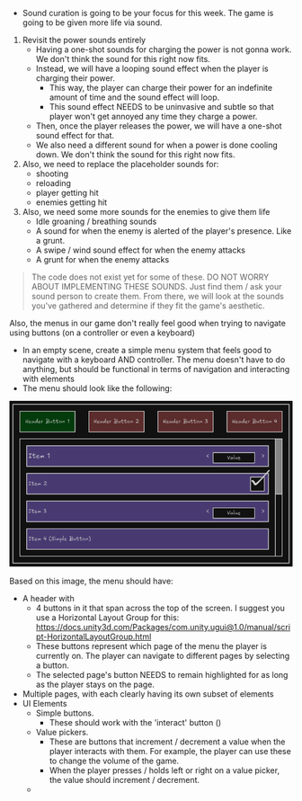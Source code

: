 
- Sound curation is going to be your focus for this week. The game is going to be given more life via sound.
1. Revisit the power sounds entirely
	- Having a one-shot sounds for charging the power is not gonna work. We don't think the sound for this right now fits.
	- Instead, we will have a looping sound effect when the player is charging their power.
		- This way, the player can charge their power for an indefinite amount of time and the sound effect will loop.
		- This sound effect NEEDS to be uninvasive and subtle so that player won't get annoyed any time they charge a power.
	- Then, once the player releases the power, we will have a one-shot sound effect for that.
	- We also need a different sound for when a power is done cooling down. We don't think the sound for this right now fits.
2. Also, we need to replace the placeholder sounds for:
	- shooting
	- reloading
	- player getting hit
	- enemies getting hit
3. Also, we need some more sounds for the enemies to give them life
	- Idle groaning / breathing sounds
	- A sound for when the enemy is alerted of the player's presence. Like a grunt.
	- A swipe / wind sound effect for when the enemy attacks
	- A grunt for when the enemy attacks

> The code does not exist yet for some of these. DO NOT WORRY ABOUT IMPLEMENTING THESE SOUNDS. Just find them / ask your sound person to create them. From there, we will look at the sounds you've gathered and determine if they fit the game's aesthetic.

Also, the menus in our game don't really feel good when trying to navigate using buttons (on a controller or even a keyboard)

- In an empty scene, create a simple menu system that feels good to navigate with a keyboard AND controller. The menu doesn't have to do anything, but should be functional in terms of navigation and interacting with elements
- The menu should look like the following:

![](<../../_META/Excalidraw/01-09 New Menu Specifications.excalidraw.png>)

Based on this image, the menu should have:

- A header with
	- 4 buttons in it that span across the top of the screen. I suggest you use a Horizontal Layout Group for this: <https://docs.unity3d.com/Packages/com.unity.ugui@1.0/manual/script-HorizontalLayoutGroup.html>
	- These buttons represent which page of the menu the player is currently on. The player can navigate to different pages by selecting a button.
	- The selected page's button NEEDS to remain highlighted for as long as the player stays on the page.
- Multiple pages, with each clearly having its own subset of elements
- UI Elements
	- Simple buttons. 
		- These should work with the 'interact' button ()
	- Value pickers. 
		- These are buttons that increment / decrement a value when the player interacts with them. For example, the player can use these to change the volume of the game.
		- When the player presses / holds left or right on a value picker, the value should increment / decrement.
	- 
